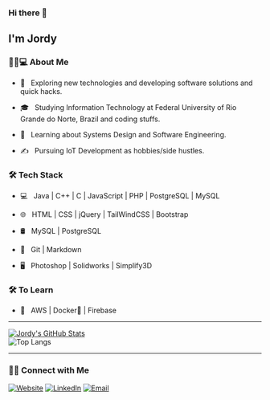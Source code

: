 ### Hi there 👋<h2> I'm Jordy</h2>
<h3> 👨🏻💻 About Me </h3>

- 🤔 &nbsp; Exploring new technologies and developing software solutions and quick hacks.

- 🎓 &nbsp; Studying Information Technology at Federal University of Rio Grande do Norte, Brazil and coding stuffs.

- 🌱 &nbsp; Learning about Systems Design and Software Engineering.

- ✍️ &nbsp; Pursuing IoT Development as hobbies/side hustles.

<h3>🛠 Tech Stack</h3>

- 💻 &nbsp; Java | C++ | C | JavaScript | PHP | PostgreSQL | MySQL

- 🌐 &nbsp; HTML | CSS | jQuery | TailWindCSS | Bootstrap

- 🛢 &nbsp; MySQL | PostgreSQL

- 🔧 &nbsp; Git | Markdown

- 🖥 &nbsp; Photoshop | Solidworks | Simplify3D

<h3>🛠 To Learn</h3>

- 🔧 &nbsp; AWS | Docker🐳 | Firebase
<hr>

[![Jordy's GitHub Stats](https://github-readme-stats.vercel.app/api?username=JordyAraujo&show_icons=true)](https://github.com/JordyAraujo)
<br/>
![Top Langs](https://github-readme-stats.vercel.app/api/top-langs/?username=JordyAraujo&show_icons=true)
<hr>
<h3> 🤝🏻 Connect with Me </h3>
<a href="https://jordyaraujo.github.io/"><img alt="Website" src="https://img.shields.io/badge/Website-gray?style=flat&logo=appveyor"></a>
<a href="https://www.linkedin.com/in/jordyaraujo/"><img alt="LinkedIn" src="https://img.shields.io/badge/LinkedIn-gray?style=flat&logo=linkedin"></a>
<a href="mailto:jordyaraujo@outlook.com"><img alt="Email" src="https://img.shields.io/badge/Email-gray?style=flat&logo=microsoft-outlook"></a>
